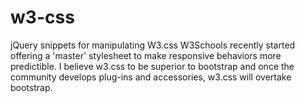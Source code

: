 # w3-css
jQuery snippets for manipulating W3.css
W3Schools recently started offering a 'master' stylesheet to make responsive behaviors more predictible.  I believe w3.css to be superior to bootstrap and once the community develops plug-ins and accessories, w3.css will overtake bootstrap.
